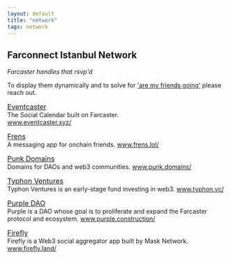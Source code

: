 ```yaml
---
layout: default
title: "network"
tags: network
---
```


## Farconnect Istanbul Network

*Farcaster handles that rsvp'd*

To display them dynamically and to solve for ['are my friends going'](https://www.wysr.xyz/p/farcon-2023-v2) please reach out.


<a href="https://www.eventcaster.xyz/" target="_blank" style="font-size: 16px;"><u>Eventcaster</u></a>  
The Social Calendar built on Farcaster.  
<a href="https://www.eventcaster.xyz/" target="_blank" style="color: #008000; text-decoration: none;">www.eventcaster.xyz/</a>  

<a href="https://frens.lol/" target="_blank" style="font-size: 16px;"><u>Frens</u></a>  
A messaging app for onchain friends.
<a href="https://frens.lol/" target="_blank" style="color: #008000; text-decoration: none;">www.frens.lol/</a>  

<a href="https://punk.domains/" target="_blank" style="font-size: 16px;"><u></u>Punk Domains</a>  
Domains for DAOs and web3 communities.
<a href="https://punk.domains/" target="_blank" style="color: #008000; text-decoration: none;">www.punk.domains/</a>  

<a href="https://typhon.vc/" target="_blank" style="font-size: 16px;"><u></u>Typhon Ventures</a>  
Typhon Ventures is an early-stage fund investing in web3.
<a href="https://typhon.vc/" target="_blank" style="color: #008000; text-decoration: none;">www.typhon.vc/</a>  

<a href="https://purple.construction/" target="_blank" style="font-size: 16px;"><u></u>Purple DAO</a>  
Purple is a DAO whose goal is to proliferate and expand the Farcaster protocol and ecosystem.
<a href="https://purple.construction/" target="_blank" style="color: #008000; text-decoration: none;">www.purple.construction/</a>  

<a href="https://firefly.land/" target="_blank" style="font-size: 16px;"><u>Firefly</u></a>  
Firefly is a Web3 social aggregator app built by Mask Network.
<a href="https://firefly.land/" target="_blank" style="color: #008000; text-decoration: none;">www.firefly.land/</a>  
